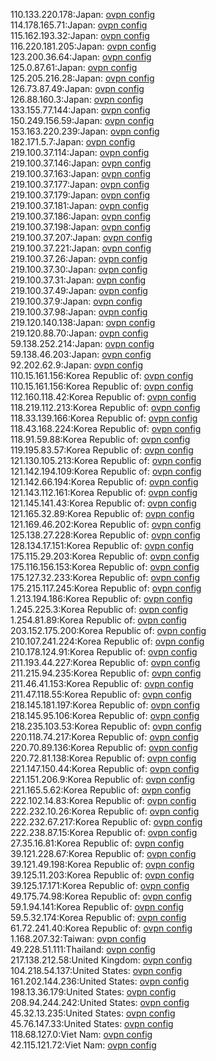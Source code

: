 110.133.220.178:Japan: [ovpn config](vpn/110_133_220_178.ovpn)  
114.178.165.71:Japan: [ovpn config](vpn/114_178_165_71.ovpn)  
115.162.193.32:Japan: [ovpn config](vpn/115_162_193_32.ovpn)  
116.220.181.205:Japan: [ovpn config](vpn/116_220_181_205.ovpn)  
123.200.36.64:Japan: [ovpn config](vpn/123_200_36_64.ovpn)  
125.0.87.61:Japan: [ovpn config](vpn/125_0_87_61.ovpn)  
125.205.216.28:Japan: [ovpn config](vpn/125_205_216_28.ovpn)  
126.73.87.49:Japan: [ovpn config](vpn/126_73_87_49.ovpn)  
126.88.160.3:Japan: [ovpn config](vpn/126_88_160_3.ovpn)  
133.155.77.144:Japan: [ovpn config](vpn/133_155_77_144.ovpn)  
150.249.156.59:Japan: [ovpn config](vpn/150_249_156_59.ovpn)  
153.163.220.239:Japan: [ovpn config](vpn/153_163_220_239.ovpn)  
182.171.5.7:Japan: [ovpn config](vpn/182_171_5_7.ovpn)  
219.100.37.114:Japan: [ovpn config](vpn/219_100_37_114.ovpn)  
219.100.37.146:Japan: [ovpn config](vpn/219_100_37_146.ovpn)  
219.100.37.163:Japan: [ovpn config](vpn/219_100_37_163.ovpn)  
219.100.37.177:Japan: [ovpn config](vpn/219_100_37_177.ovpn)  
219.100.37.179:Japan: [ovpn config](vpn/219_100_37_179.ovpn)  
219.100.37.181:Japan: [ovpn config](vpn/219_100_37_181.ovpn)  
219.100.37.186:Japan: [ovpn config](vpn/219_100_37_186.ovpn)  
219.100.37.198:Japan: [ovpn config](vpn/219_100_37_198.ovpn)  
219.100.37.207:Japan: [ovpn config](vpn/219_100_37_207.ovpn)  
219.100.37.221:Japan: [ovpn config](vpn/219_100_37_221.ovpn)  
219.100.37.26:Japan: [ovpn config](vpn/219_100_37_26.ovpn)  
219.100.37.30:Japan: [ovpn config](vpn/219_100_37_30.ovpn)  
219.100.37.31:Japan: [ovpn config](vpn/219_100_37_31.ovpn)  
219.100.37.49:Japan: [ovpn config](vpn/219_100_37_49.ovpn)  
219.100.37.9:Japan: [ovpn config](vpn/219_100_37_9.ovpn)  
219.100.37.98:Japan: [ovpn config](vpn/219_100_37_98.ovpn)  
219.120.140.138:Japan: [ovpn config](vpn/219_120_140_138.ovpn)  
219.120.88.70:Japan: [ovpn config](vpn/219_120_88_70.ovpn)  
59.138.252.214:Japan: [ovpn config](vpn/59_138_252_214.ovpn)  
59.138.46.203:Japan: [ovpn config](vpn/59_138_46_203.ovpn)  
92.202.62.9:Japan: [ovpn config](vpn/92_202_62_9.ovpn)  
110.15.161.156:Korea Republic of: [ovpn config](vpn/110_15_161_156.ovpn)  
110.15.161.156:Korea Republic of: [ovpn config](vpn/110_15_161_156.ovpn)  
112.160.118.42:Korea Republic of: [ovpn config](vpn/112_160_118_42.ovpn)  
118.219.112.213:Korea Republic of: [ovpn config](vpn/118_219_112_213.ovpn)  
118.33.139.166:Korea Republic of: [ovpn config](vpn/118_33_139_166.ovpn)  
118.43.168.224:Korea Republic of: [ovpn config](vpn/118_43_168_224.ovpn)  
118.91.59.88:Korea Republic of: [ovpn config](vpn/118_91_59_88.ovpn)  
119.195.83.57:Korea Republic of: [ovpn config](vpn/119_195_83_57.ovpn)  
121.130.105.213:Korea Republic of: [ovpn config](vpn/121_130_105_213.ovpn)  
121.142.194.109:Korea Republic of: [ovpn config](vpn/121_142_194_109.ovpn)  
121.142.66.194:Korea Republic of: [ovpn config](vpn/121_142_66_194.ovpn)  
121.143.112.161:Korea Republic of: [ovpn config](vpn/121_143_112_161.ovpn)  
121.145.141.43:Korea Republic of: [ovpn config](vpn/121_145_141_43.ovpn)  
121.165.32.89:Korea Republic of: [ovpn config](vpn/121_165_32_89.ovpn)  
121.169.46.202:Korea Republic of: [ovpn config](vpn/121_169_46_202.ovpn)  
125.138.27.228:Korea Republic of: [ovpn config](vpn/125_138_27_228.ovpn)  
128.134.17.151:Korea Republic of: [ovpn config](vpn/128_134_17_151.ovpn)  
175.115.29.203:Korea Republic of: [ovpn config](vpn/175_115_29_203.ovpn)  
175.116.156.153:Korea Republic of: [ovpn config](vpn/175_116_156_153.ovpn)  
175.127.32.233:Korea Republic of: [ovpn config](vpn/175_127_32_233.ovpn)  
175.215.117.245:Korea Republic of: [ovpn config](vpn/175_215_117_245.ovpn)  
1.213.194.186:Korea Republic of: [ovpn config](vpn/1_213_194_186.ovpn)  
1.245.225.3:Korea Republic of: [ovpn config](vpn/1_245_225_3.ovpn)  
1.254.81.89:Korea Republic of: [ovpn config](vpn/1_254_81_89.ovpn)  
203.152.175.200:Korea Republic of: [ovpn config](vpn/203_152_175_200.ovpn)  
210.107.241.224:Korea Republic of: [ovpn config](vpn/210_107_241_224.ovpn)  
210.178.124.91:Korea Republic of: [ovpn config](vpn/210_178_124_91.ovpn)  
211.193.44.227:Korea Republic of: [ovpn config](vpn/211_193_44_227.ovpn)  
211.215.94.235:Korea Republic of: [ovpn config](vpn/211_215_94_235.ovpn)  
211.46.41.153:Korea Republic of: [ovpn config](vpn/211_46_41_153.ovpn)  
211.47.118.55:Korea Republic of: [ovpn config](vpn/211_47_118_55.ovpn)  
218.145.181.197:Korea Republic of: [ovpn config](vpn/218_145_181_197.ovpn)  
218.145.95.106:Korea Republic of: [ovpn config](vpn/218_145_95_106.ovpn)  
218.235.103.53:Korea Republic of: [ovpn config](vpn/218_235_103_53.ovpn)  
220.118.74.217:Korea Republic of: [ovpn config](vpn/220_118_74_217.ovpn)  
220.70.89.136:Korea Republic of: [ovpn config](vpn/220_70_89_136.ovpn)  
220.72.81.138:Korea Republic of: [ovpn config](vpn/220_72_81_138.ovpn)  
221.147.150.44:Korea Republic of: [ovpn config](vpn/221_147_150_44.ovpn)  
221.151.206.9:Korea Republic of: [ovpn config](vpn/221_151_206_9.ovpn)  
221.165.5.62:Korea Republic of: [ovpn config](vpn/221_165_5_62.ovpn)  
222.102.14.83:Korea Republic of: [ovpn config](vpn/222_102_14_83.ovpn)  
222.232.10.26:Korea Republic of: [ovpn config](vpn/222_232_10_26.ovpn)  
222.232.67.217:Korea Republic of: [ovpn config](vpn/222_232_67_217.ovpn)  
222.238.87.15:Korea Republic of: [ovpn config](vpn/222_238_87_15.ovpn)  
27.35.16.81:Korea Republic of: [ovpn config](vpn/27_35_16_81.ovpn)  
39.121.228.67:Korea Republic of: [ovpn config](vpn/39_121_228_67.ovpn)  
39.121.49.198:Korea Republic of: [ovpn config](vpn/39_121_49_198.ovpn)  
39.125.11.203:Korea Republic of: [ovpn config](vpn/39_125_11_203.ovpn)  
39.125.17.171:Korea Republic of: [ovpn config](vpn/39_125_17_171.ovpn)  
49.175.74.98:Korea Republic of: [ovpn config](vpn/49_175_74_98.ovpn)  
59.1.94.141:Korea Republic of: [ovpn config](vpn/59_1_94_141.ovpn)  
59.5.32.174:Korea Republic of: [ovpn config](vpn/59_5_32_174.ovpn)  
61.72.241.40:Korea Republic of: [ovpn config](vpn/61_72_241_40.ovpn)  
1.168.207.32:Taiwan: [ovpn config](vpn/1_168_207_32.ovpn)  
49.228.51.111:Thailand: [ovpn config](vpn/49_228_51_111.ovpn)  
217.138.212.58:United Kingdom: [ovpn config](vpn/217_138_212_58.ovpn)  
104.218.54.137:United States: [ovpn config](vpn/104_218_54_137.ovpn)  
161.202.144.236:United States: [ovpn config](vpn/161_202_144_236.ovpn)  
198.13.36.179:United States: [ovpn config](vpn/198_13_36_179.ovpn)  
208.94.244.242:United States: [ovpn config](vpn/208_94_244_242.ovpn)  
45.32.13.235:United States: [ovpn config](vpn/45_32_13_235.ovpn)  
45.76.147.33:United States: [ovpn config](vpn/45_76_147_33.ovpn)  
118.68.127.0:Viet Nam: [ovpn config](vpn/118_68_127_0.ovpn)  
42.115.121.72:Viet Nam: [ovpn config](vpn/42_115_121_72.ovpn)  
